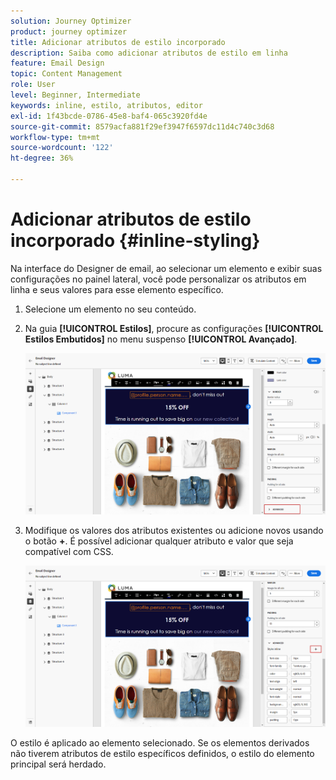 ```yaml
---
solution: Journey Optimizer
product: journey optimizer
title: Adicionar atributos de estilo incorporado
description: Saiba como adicionar atributos de estilo em linha
feature: Email Design
topic: Content Management
role: User
level: Beginner, Intermediate
keywords: inline, estilo, atributos, editor
exl-id: 1f43bcde-0786-45e8-baf4-065c3920fd4e
source-git-commit: 8579acfa881f29ef3947f6597dc11d4c740c3d68
workflow-type: tm+mt
source-wordcount: '122'
ht-degree: 36%

---
```


# Adicionar atributos de estilo incorporado {#inline-styling}

Na interface do Designer de email, ao selecionar um elemento e exibir suas configurações no painel lateral, você pode personalizar os atributos em linha e seus valores para esse elemento específico.

1. Selecione um elemento no seu conteúdo.

1. Na guia **[!UICONTROL Estilos]**, procure as configurações **[!UICONTROL Estilos Embutidos]** no menu suspenso **[!UICONTROL Avançado]**.

   ![](assets/styles_1.png)

1. Modifique os valores dos atributos existentes ou adicione novos usando o botão **+**. É possível adicionar qualquer atributo e valor que seja compatível com CSS.

   ![](assets/styles_2.png)

O estilo é aplicado ao elemento selecionado. Se os elementos derivados não tiverem atributos de estilo específicos definidos, o estilo do elemento principal será herdado.
